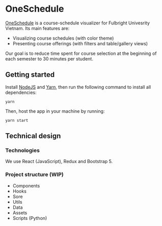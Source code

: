 # OneSchedule

[OneSchedule](https://npnkhoi.github.io/oneschedule) is a course-schedule visualizer for Fulbright Univesrity Vietnam. Its main features are:
- Visualizing course schedules (with color theme)
- Presenting course offerings (with filters and table/gallery views)

Our goal is to reduce time spent for course selection at the beginning of each semester to 30 minutes per student.

## Getting started

Install [NodeJS](https://nodejs.org/en/) and [Yarn](https://classic.yarnpkg.com/en/docs/install), then run the following command to install all dependencies:
```
yarn
```
Then, host the app in your machine by running:
```
yarn start
```

## Technical design
### Technologies
We use React (JavaScript), Redux and Bootstrap 5.
### Project structure (WIP)
* Components
* Hooks
* Sore
* Utils
* Data
* Assets
* Scripts (Python)